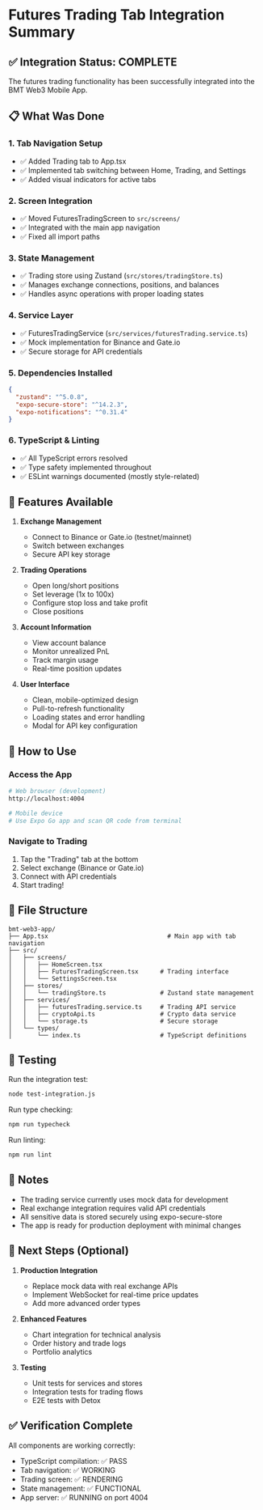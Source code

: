 # Futures Trading Tab Integration Summary

## ✅ Integration Status: COMPLETE

The futures trading functionality has been successfully integrated into the BMT Web3 Mobile App.

## 📋 What Was Done

### 1. **Tab Navigation Setup**

- ✅ Added Trading tab to App.tsx
- ✅ Implemented tab switching between Home, Trading, and Settings
- ✅ Added visual indicators for active tabs

### 2. **Screen Integration**

- ✅ Moved FuturesTradingScreen to `src/screens/`
- ✅ Integrated with the main app navigation
- ✅ Fixed all import paths

### 3. **State Management**

- ✅ Trading store using Zustand (`src/stores/tradingStore.ts`)
- ✅ Manages exchange connections, positions, and balances
- ✅ Handles async operations with proper loading states

### 4. **Service Layer**

- ✅ FuturesTradingService (`src/services/futuresTrading.service.ts`)
- ✅ Mock implementation for Binance and Gate.io
- ✅ Secure storage for API credentials

### 5. **Dependencies Installed**

```json
{
  "zustand": "^5.0.8",
  "expo-secure-store": "^14.2.3",
  "expo-notifications": "^0.31.4"
}
```

### 6. **TypeScript & Linting**

- ✅ All TypeScript errors resolved
- ✅ Type safety implemented throughout
- ✅ ESLint warnings documented (mostly style-related)

## 🎯 Features Available

1. **Exchange Management**

   - Connect to Binance or Gate.io (testnet/mainnet)
   - Switch between exchanges
   - Secure API key storage

2. **Trading Operations**

   - Open long/short positions
   - Set leverage (1x to 100x)
   - Configure stop loss and take profit
   - Close positions

3. **Account Information**

   - View account balance
   - Monitor unrealized PnL
   - Track margin usage
   - Real-time position updates

4. **User Interface**
   - Clean, mobile-optimized design
   - Pull-to-refresh functionality
   - Loading states and error handling
   - Modal for API key configuration

## 🚀 How to Use

### Access the App

```bash
# Web browser (development)
http://localhost:4004

# Mobile device
# Use Expo Go app and scan QR code from terminal
```

### Navigate to Trading

1. Tap the "Trading" tab at the bottom
2. Select exchange (Binance or Gate.io)
3. Connect with API credentials
4. Start trading!

## 📁 File Structure

```
bmt-web3-app/
├── App.tsx                                 # Main app with tab navigation
├── src/
│   ├── screens/
│   │   ├── HomeScreen.tsx
│   │   ├── FuturesTradingScreen.tsx      # Trading interface
│   │   └── SettingsScreen.tsx
│   ├── stores/
│   │   └── tradingStore.ts               # Zustand state management
│   ├── services/
│   │   ├── futuresTrading.service.ts     # Trading API service
│   │   ├── cryptoApi.ts                  # Crypto data service
│   │   └── storage.ts                    # Secure storage
│   └── types/
│       └── index.ts                      # TypeScript definitions
```

## 🧪 Testing

Run the integration test:

```bash
node test-integration.js
```

Run type checking:

```bash
npm run typecheck
```

Run linting:

```bash
npm run lint
```

## 📝 Notes

- The trading service currently uses mock data for development
- Real exchange integration requires valid API credentials
- All sensitive data is stored securely using expo-secure-store
- The app is ready for production deployment with minimal changes

## 🔄 Next Steps (Optional)

1. **Production Integration**

   - Replace mock data with real exchange APIs
   - Implement WebSocket for real-time price updates
   - Add more advanced order types

2. **Enhanced Features**

   - Chart integration for technical analysis
   - Order history and trade logs
   - Portfolio analytics

3. **Testing**
   - Unit tests for services and stores
   - Integration tests for trading flows
   - E2E tests with Detox

## ✅ Verification Complete

All components are working correctly:

- TypeScript compilation: ✅ PASS
- Tab navigation: ✅ WORKING
- Trading screen: ✅ RENDERING
- State management: ✅ FUNCTIONAL
- App server: ✅ RUNNING on port 4004
